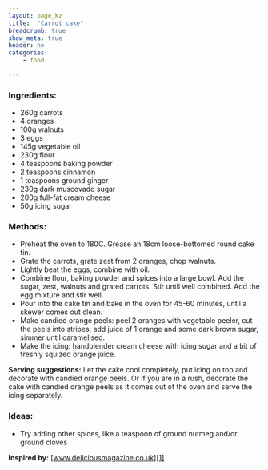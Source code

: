 ```yaml
---
layout: page_kz
title:  "Carrot cake"
breadcrumb: true
show_meta: true
header: no
categories:
    - food

---
```


### Ingredients:

* 260g carrots
* 4 oranges
* 100g walnuts
* 3 eggs
* 145g vegetable oil
* 230g flour
* 4 teaspoons baking powder
* 2 teaspoons cinnamon
* 1 teaspoons ground ginger
* 230g dark muscovado sugar
* 200g full-fat cream cheese
* 50g icing sugar

### Methods:

* Preheat the oven to 180C. Grease an 18cm loose-bottomed round cake tin.
* Grate the carrots, grate zest from 2 oranges, chop walnuts.
* Lightly beat the eggs, combine with oil.
* Combine flour, baking powder and spices into a large bowl. Add the sugar, zest, walnuts and grated carrots. Stir until well combined. Add the egg mixture and stir well.
* Pour into the cake tin and bake in the oven for 45-60 minutes, until a skewer comes out clean.
* Make candied orange peels: peel 2 oranges with vegetable peeler, cut the peels into stripes, add juice of 1 orange and some dark brown sugar, simmer until caramelised.
* Make the icing: handblender cream cheese with icing sugar and a bit of freshly squized orange juice.

**Serving suggestions:** Let the cake cool completely, put icing on top and decorate with candied orange peels. Or if you are in a rush, decorate the cake with candied orange peels as it comes out of the oven and serve the icing separately.

### Ideas:

* Try adding other spices, like a teaspoon of ground nutmeg and/or ground cloves

**Inspired by:** [www.deliciousmagazine.co.uk][1]

[1]: https://www.deliciousmagazine.co.uk/recipes/paul-hollywoods-ultimate-carrot-cake/